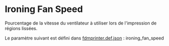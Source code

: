 # Ironing Fan Speed

Pourcentage de la vitesse du ventilateur à utiliser lors de l'impression de régions lissées.

Le paramètre suivant est défini dans [fdmprinter.def.json](https://github.com/smartavionics/Cura/blob/mb-master/resources/definitions/fdmprinter.def.json) : ironing_fan_speed